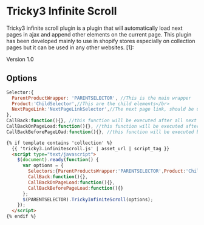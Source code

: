 Tricky3 Infinite Scroll
=========

Tricky3 infinite scroll plugin is a plugin that will automatically load next pages in ajax and append other elements on the current page. This plugin has been developed mainly to use in shopify stores especially on collection pages but it can be used in any other websites. [1]:

Version 1.0

Options
---------

``` javascript
Selector:{
  ParentProductWrapper: 'PARENTSELECTOR', //This is the main wrapper
  Product:'ChildSelector',//This are the child elements</br>
  NextPageLink:'NextPageLinkSelector',//The next page link, should be unique on the page</br>
},
CallBack:function(){}, //this function will be executed after all next pages have been loaded</br>
CallBackOnPageLoad:function(){}, //this function will be executed after a next page has been loaded</br>
CallBackBeforePageLOad:function(){}, //this function will be executed before the next page is loaded</br>

```
``` HTML
{% if template contains 'collection' %}
  {{ 'tricky3.infinitescroll.js' | asset_url | script_tag }}
  <script type="text/javascript">
    $(document).ready(function() {
      var options = {
        Selectors:{ParentProductsWrapper:'PARENTSELECTOR',Product:'ChildSelector',NextPageLink:'NextPageLinkSelector'},
        CallBack:function(){},
        CallBackOnPageLoad:function(){},
        CallBackBeforePageLoad:function(){}
      };
      $(PARENTSELECTOR).TrickyInfiniteScroll(options);
    });
  </script>
{% endif %}
```